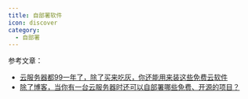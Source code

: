 ```yaml
---
title: 自部署软件
icon: discover
category:
  - 自部署
---
```






参考文章：
* [云服务器都99一年了，除了买来吃灰，你还能用来装这些免费云软件](https://a.ftqq.com/2021/08/15/how-to-use-your-99rmb-vps/)
* [除了博客，当你有一台云服务器时还可以自部署哪些免费、开源的项目？](https://sspai.com/post/78424)

